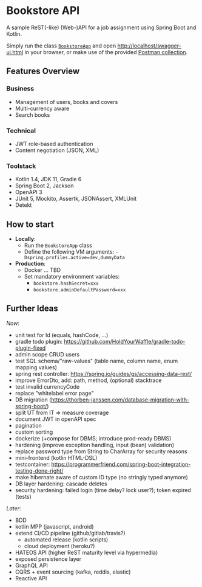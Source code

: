 # Bookstore API

A sample ReST(-like) (Web-)API for a job assignment using Spring Boot and Kotlin.

Simply run the
class [`BookstoreApp`](https://github.com/christophpickl/bookstore-api/blob/master/src/main/kotlin/com/github/cpickl/bookstore/BookstoreApp.kt)
and open [http://localhost/swagger-ui.html](http://localhost/swagger-ui.html) in your browser, or make use of the
provided [Postman collection](https://github.com/christophpickl/bookstore-api/tree/master/src/doc).

## Features Overview

### Business

* Management of users, books and covers
* Multi-currency aware
* Search books

### Technical

* JWT role-based authentication
* Content negotiation (JSON, XML)

### Toolstack

* Kotlin 1.4, JDK 11, Gradle 6
* Spring Boot 2, Jackson
* OpenAPI 3
* JUnit 5, Mockito, Assertk, JSONAssert, XMLUnit
* Detekt

## How to start

* __Locally__:
  * Run the `BookstoreApp` class
  * Define the following VM arguments: `-Dspring.profiles.active=dev,dummyData`
* __Production__:
  * Docker ... TBD
  * Set mandatory environment variables:
    * `bookstore.hashSecret=xxx`
    * `bookstore.adminDefaultPassword=xxx`

## Further Ideas

_Now_:

* unit test for Id (equals, hashCode, ...)
* gradle todo plugin: https://github.com/HoldYourWaffle/gradle-todo-plugin-fixed
* admin scope CRUD users
* test SQL schema/"raw-values" (table name, column name, enum mapping values)
* spring rest controller: https://spring.io/guides/gs/accessing-data-rest/
* improve ErrorDto, add:  path, method, (optional) stacktrace
* test invalid currencyCode
* replace "whitelabel error page"
* DB migration (https://thorben-janssen.com/database-migration-with-spring-boot/)
* split UT from IT => measure coverage
* document JWT in openAPI spec
* pagination
* custom sorting
* dockerize (+compose for DBMS; introduce prod-ready DBMS)
* hardening (improve exception handling, input (bean) validation)
* replace password type from String to CharArray for security reasons
* mini-frontend (kotlin HTML-DSL)
* testcontainer: https://programmerfriend.com/spring-boot-integration-testing-done-right/
* make hibernate aware of custom ID type (no stringly typed anymore)
* DB layer hardening: cascade deletes
* security hardening: failed login (time delay? lock user?); token expired (tests)

_Later_:

* BDD
* kotlin MPP (javascript, android)
* extend CI/CD pipeline (github/gitlab/travis?)
  * automated release (kotlin scripts)
  * cloud deployment (heroku?)
* HATEOS API (higher ReST maturity level via hypermedia)
* exposed persistence layer
* GraphQL API
* CQRS + event sourcing (kafka, reddis, elastic)
* Reactive API
